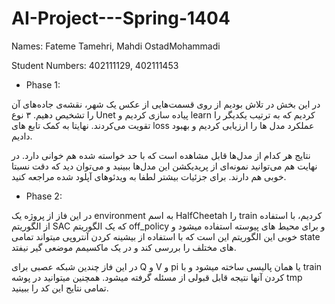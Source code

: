 # AI-Project---Spring-1404

Names: Fateme Tamehri, Mahdi OstadMohammadi

Student Numbers: 402111129, 402111453



- Phase 1:

در این بخش در تلاش بودیم از روی قسمت‌هایی از عکس یک شهر، نقشه‌ی جاده‌های آن را تشخیص دهیم. ۳ نوع Unet پیاده سازی کردیم و learn کردیم که به ترتیب یکدیگر را تقویت می‌کردند. نهایتا به کمک تابع های loss عملکرد مدل ها را ارزیابی کردیم و بهبود دادیم.

نتایج هر کدام از مدل‌ها قابل مشاهده است که با حد خواسته شده هم خوانی دارد. در نهایت هم می‌توانید نمونه‌ای از پریدیکشن این مدل‌ها ببینید و می‌توان دید که دقت نسبتا خوبی هم دارند. برای جزئیات بیشتر لطفا به ویدئو‌های آپلود شده مراجعه کنید.


- Phase 2:

در این فاز از پروژه یک environment به اسم HalfCheetah را train کردیم، با استفاده از الگوریتم SAC که یک الگوریتم off_policy و برای محیط های پیوسته استفاده میشود و خوبی این الگوریتم این است که با استفاده از بیشینه کردن آنتروپی میتواند تمامی state های مختلف را بررسی کند و در یک ماکسیمم موضعی گیر نیفتد.

در این فاز چندین شبکه عصبی برای Q و V و pi یا همان پالیسی ساخته میشود و با train کردن آنها نتیجه قابل قبولی از مسئله گرفته میشود. همچنین میتوانید در پوشه tmp تمامی نتایج این کد را ببینید.
